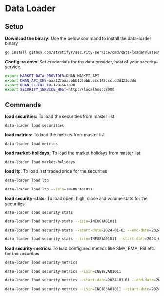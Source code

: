 # Data Loader

## Setup
**Download the binary:** Use the below command to install the data-loader binary
```bash
go install github.com/stratifyr/security-service/cmd/data-loader@latest
```
**Configure envs:** Set credentials for the data provider, host of your security-service.
```bash
export MARKET_DATA_PROVIDER=DHAN_MARKET_API
export DHAN_API_KEY=aaa123aaa.bbb123bbb.ccc123ccc.ddd123dddd
export DHAN_CLIENT_ID=1234567890
export SECURITY_SERVICE_HOST=http://localhost:8000
```

## Commands
**load securities:** To load the securities from master list
```bash
data-loader load securities
```
**load metrics:** To load the metrics from master list
```bash
data-loader load metrics
```
**load market-holidays:** To load the market holidays from master list
```bash
data-loader load market-holidays
```
**load ltp:** To load last traded price for the securities
```bash
data-loader load ltp
```
```bash
data-loader load ltp --isin=INE883A01011
```
**load security-stats:** To load open, high, close and volume stats for the securities
```bash
data-loader load security-stats
```
```bash
data-loader load security-stats --isin=INE883A01011
```
```bash
data-loader load security-stats --start-date=2024-01-01 --end-date=2024-12-31
```
```bash
data-loader load security-stats --isin=INE883A01011 --start-date=2024-01-01 --end-date=2024-12-31
```
**load security-metrics:** To load configured metrics like SMA, EMA, RSI etc. for the securities
```bash
data-loader load security-metrics
```
```bash
data-loader load security-metrics --isin=INE883A01011
```
```bash
data-loader load security-metrics --start-date=2024-01-01 --end-date=2024-12-31
```
```bash
data-loader load security-metrics --isin=INE883A01011 --start-date=2024-01-01 --end-date=2024-12-31
```

